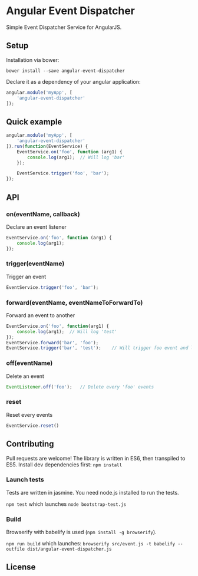 # Angular Event Dispatcher

Simple Event Dispatcher Service for AngularJS.

## Setup

Installation via bower:

```
bower install --save angular-event-dispatcher
```

Declare it as a dependency of your angular application:

```javascript
angular.module('myApp', [
    'angular-event-dispatcher'
]);
```

## Quick example

```javascript
angular.module('myApp', [
    'angular-event-dispatcher'
]).run(function(EventService) {
    EventService.on('foo', function (arg1) {
        console.log(arg1);  // Will log 'bar'
    });

    EventService.trigger('foo', 'bar');
});
```

## API

### on(eventName, callback)

Declare an event listener

```javascript
EventService.on('foo', function (arg1) {
    console.log(arg1);
});
```

### trigger(eventName)

Trigger an event

```javascript
EventService.trigger('foo', 'bar');
```

### forward(eventName, eventNameToForwardTo)

Forward an event to another

```javascript
EventService.on('foo', function(arg1) {
    console.log(arg1);  // Will log 'test'
});
EventService.forward('bar', 'foo');
EventService.trigger('bar', 'test');    // Will trigger foo event and log 'test'
```

### off(eventName)

Delete an event

```javascript
EventListener.off('foo');   // Delete every 'foo' events
```

### reset

Reset every events

```javascript
EventService.reset()
```

## Contributing

Pull requests are welcome! The library is written in ES6, then transpiled to ES5. Install dev dependencies first: `npm install`

### Launch tests

Tests are written in jasmine. You need node.js installed to run the tests.

`npm test` which launches `node bootstrap-test.js`

### Build

Browserify with babelify is used (`npm install -g browserify`).

`npm run build` which launches: `browserify src/event.js -t babelify --outfile dist/angular-event-dispatcher.js`

## License
